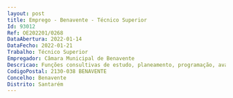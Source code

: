 ```yaml
--- 
layout: post
title: Emprego - Benavente - Técnico Superior
Id: 93012
Ref: OE202201/0268
DataAbertura: 2022-01-14
DataFecho: 2022-01-21
Trabalho: Técnico Superior
Empregador: Câmara Municipal de Benavente
Descricao: Funções consultivas de estudo, planeamento, programação, avaliação e aplicação de métodos e processos de natureza técnica e ou científica que fundamentam e preparam a decisão  Elaboração de pareceres e projetos e outras atividades de apoio geral ou especializado  funções exercidas com responsabilidade e autonomia técnica e representação do órgão em assuntos da sua especialidade.
CodigoPostal: 2130-038 BENAVENTE
Concelho: Benavente
Distrito: Santarém
--- 
```

